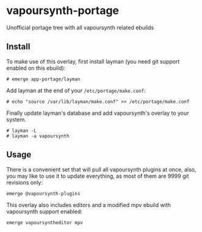 # vapoursynth-portage
Unofficial portage tree with all vapoursynth related ebuilds

Install
-------
To make use of this overlay, first install layman (you need git support enabled on this ebuild):
```
# emerge app-portage/layman
```
Add layman at the end of your ```/etc/portage/make.conf```:
```
# echo "source /var/lib/layman/make.conf" >> /etc/portage/make.conf
```
Finally update layman's database and add vapoursynth's overlay to your system.
```
# layman -L
# layman -a vapoursynth
```

Usage
-----
There is a convenient set that will pull all vapoursynth plugins at once, also, you may like to use it to update everything, as most of them are 9999 git revisions only:
```
emerge @vapoursynth-plugins
```

This overlay also includes editors and a modified mpv ebuild with vapoursynth support enabled:
```
emerge vapoursyntheditor mpv
```
